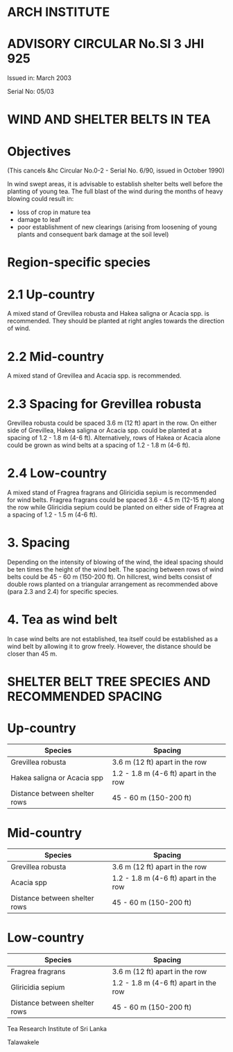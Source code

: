 # ARCH INSTITUTE

# ADVISORY CIRCULAR No.SI 3 JHI 925

Issued in: March 2003

Serial No: 05/03

# WIND AND SHELTER BELTS IN TEA

# Objectives

(This cancels &hc Circular No.0-2 - Serial No. 6/90, issued in October 1990)

In wind swept areas, it is advisable to establish shelter belts well before the planting of young tea. The full blast of the wind during the months of heavy blowing could result in:

- loss of crop in mature tea
- damage to leaf
- poor establishment of new clearings (arising from loosening of young plants and consequent bark damage at the soil level)

# Region-specific species

# 2.1 Up-country

A mixed stand of Grevillea robusta and Hakea saligna or Acacia spp. is recommended. They should be planted at right angles towards the direction of wind.

# 2.2 Mid-country

A mixed stand of Grevillea and Acacia spp. is recommended.

# 2.3 Spacing for Grevillea robusta

Grevillea robusta could be spaced 3.6 m (12 ft) apart in the row. On either side of Grevillea, Hakea saligna or Acacia spp. could be planted at a spacing of 1.2 - 1.8 m (4-6 ft). Alternatively, rows of Hakea or Acacia alone could be grown as wind belts at a spacing of 1.2 - 1.8 m (4-6 ft).

# 2.4 Low-country

A mixed stand of Fragrea fragrans and Gliricidia sepium is recommended for wind belts. Fragrea fragrans could be spaced 3.6 - 4.5 m (12-15 ft) along the row while Gliricidia sepium could be planted on either side of Fragrea at a spacing of 1.2 - 1.5 m (4-6 ft).

# 3. Spacing

Depending on the intensity of blowing of the wind, the ideal spacing should be ten times the height of the wind belt. The spacing between rows of wind belts could be 45 - 60 m (150-200 ft). On hillcrest, wind belts consist of double rows planted on a triangular arrangement as recommended above (para 2.3 and 2.4) for specific species.

# 4. Tea as wind belt

In case wind belts are not established, tea itself could be established as a wind belt by allowing it to grow freely. However, the distance should be closer than 45 m.
# SHELTER BELT TREE SPECIES AND RECOMMENDED SPACING

# Up-country

|Species|Spacing|
|---|---|
|Grevillea robusta|3.6 m (12 ft) apart in the row|
|Hakea saligna or Acacia spp|1.2 - 1.8 m (4-6 ft) apart in the row|
|Distance between shelter rows|45 - 60 m (150-200 ft)|

# Mid-country

|Species|Spacing|
|---|---|
|Grevillea robusta|3.6 m (12 ft) apart in the row|
|Acacia spp|1.2 - 1.8 m (4-6 ft) apart in the row|
|Distance between shelter rows|45 - 60 m (150-200 ft)|

# Low-country

|Species|Spacing|
|---|---|
|Fragrea fragrans|3.6 m (12 ft) apart in the row|
|Gliricidia sepium|1.2 - 1.8 m (4-6 ft) apart in the row|
|Distance between shelter rows|45 - 60 m (150-200 ft)|

Tea Research Institute of Sri Lanka

Talawakele


